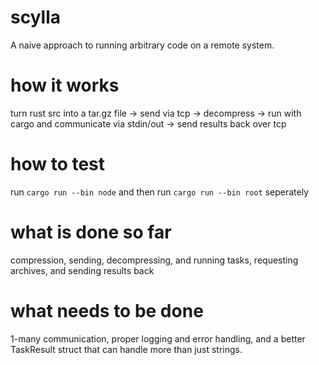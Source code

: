 # scylla
A naive approach to running arbitrary code on a remote system.

# how it works
turn rust src into a tar.gz file -> send via tcp -> decompress -> run with cargo and communicate via stdin/out -> send results back over tcp

# how to test
run `cargo run --bin node` and then run `cargo run --bin root` seperately

# what is done so far
compression, sending, decompressing, and running tasks, requesting archives, and sending results back

# what needs to be done
1-many communication, proper logging and error handling, and a better TaskResult struct that can handle more than just strings.

